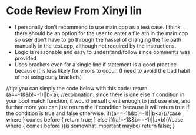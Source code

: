# Code Review From Xinyi lin

* I personally don't recommend to use main.cpp as a test case. I think there should be an option for the user to enter a file ath in the main.cpp so user don't have to go through the hassel of changing the file path manually in the test.cpp, although not required by the instructions.
* Logic is reasonable and easy to understand/follow since comments was provided
* Uses brackets even for a single line if statement is a good practice because it is less likely for errors to occur. (I need to avoid the bad habit of not using curly brackets)

//tip: you can simply the code below with this code: return (a==-1&&b!=-1)||b<a);
//explanation: since there is one else if condition in your bool match function, it would be sufficient enough to just use else, and further more you can just return the if condition because it will return true if the condition is true and false otherwise.
   if((a==-1&&b!=-1)||b<a){//case where } comes before {
      return true;
   }
   else if((a!=-1&&b==-1)||a<b){//case where { comes before }(is somewhat important maybe)
      return false;
   }
